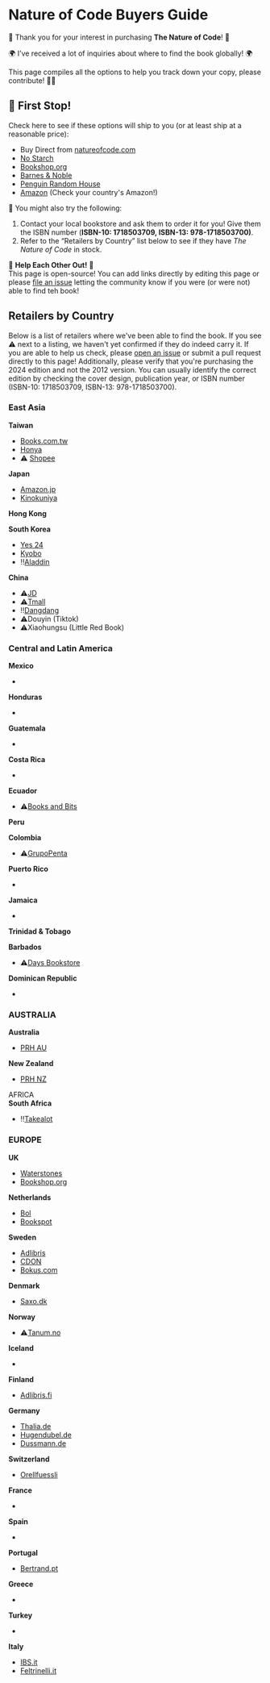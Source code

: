 # Nature of Code Buyers Guide

🚂 Thank you for your interest in purchasing **The Nature of Code**! 🎉 

🌍 I’ve received a lot of inquiries about where to find the book globally! 🌍

This page compiles all the options to help you track down your copy, please contribute! 📖✨

## **🚉 First Stop!**

Check here to see if these options will ship to you (or at least ship at a reasonable price):

* Buy Direct from [natureofcode.com](http://natureofcode.com)  
* [No Starch](https://nostarch.com/nature-code)  
* [Bookshop.org](https://bookshop.org/p/books/the-nature-of-code-daniel-shiffman/20597363?ean=9781718503700)  
* [Barnes & Noble](https://www.barnesandnoble.com/w/the-nature-of-code-daniel-shiffman/1114086024)  
* [Penguin Random House](https://www.penguinrandomhouse.com/books/739590/the-nature-of-code-by-daniel-shiffman/)  
* [Amazon](https://amzn.to/4e3243y) (Check your country's Amazon!)

🚉 You might also try the following:

1. Contact your local bookstore and ask them to order it for you! Give them the ISBN number (**ISBN-10: 1718503709, ISBN-13: 978-1718503700)**.  
2. Refer to the “Retailers by Country” list below to see if they have *The Nature of Code* in stock.

🤝 **Help Each Other Out!** 🤝  
This page is open-source! You can add links directly by editing this page or please [file an issue](https://github.com/nature-of-code/buyers-guide/issues) letting the community know if you were (or were not) able to find teh book!

## Retailers by Country

Below is a list of retailers where we've been able to find the book. If you see ⚠️ next to a listing, we haven't yet confirmed if they do indeed carry it. If you are able to help us check, please [open an issue](https://github.com/nature-of-code/buyers-guide/issues) or submit a pull request directly to this page! Additionally, please verify that you're purchasing the 2024 edition and not the 2012 version. You can usually identify the correct edition by checking the cover design, publication year, or ISBN number (ISBN-10: 1718503709, ISBN-13: 978-1718503700).

### East Asia

**Taiwan**

* [Books.com.tw](https://www.books.com.tw/products/F01a368933?sloc=main)  
* [Honya](https://www.sanmin.com.tw/product/index/013244388)  
* ⚠️ [Shopee](https://shopee.tw/) 

**Japan**

* [Amazon.jp](https://www.amazon.co.jp/dp/1718503709?ref_=cm_sw_r_cp_ud_dp_7F31846DFXY47TCHZGXD)   
* [Kinokuniya](https://www.kinokuniya.co.jp/f/dsg-02-9781718503700)

**Hong Kong**

**South Korea**

* [Yes 24](https://www.yes24.com/Product/Goods/122510645)  
* [Kyobo](https://product.kyobobook.co.kr/detail/S000209056985)  
* ‼️[Aladdin](https://www.aladin.co.kr/shop/wproduct.aspx?ItemId=323217460)

**China**

* ⚠️[JD](https://corporate.jd.com/)  
* ⚠️[Tmall](https://www.tmall.com/)  
* ‼️[Dangdang](http://product.dangdang.com/11826562379.html)  
* ⚠️Douyin (Tiktok)  
* ⚠️Xiaohungsu (Little Red Book)

### Central and Latin America

**Mexico**

* 

**Honduras**

* 

**Guatemala**

* 

**Costa Rica**

* 

**Ecuador**

* ⚠️[Books and Bits](https://www.booksandbits.ec/)

**Peru**

**Colombia**

* ⚠️[GrupoPenta](https://www.facebook.com/ByTheBookGeek/)

**Puerto Rico**

* 

**Jamaica**

* 

**Trinidad & Tobago**

**Barbados**

* ⚠️[Days Bookstore](https://daysbookstore.com/)

**Dominican Republic**

* 

### AUSTRALIA

**Australia**

* [PRH AU](https://www.penguin.com.au/books/the-nature-of-code-9781718503700)

**New Zealand**

* [PRH NZ](https://www.penguin.co.nz/books/the-nature-of-code-9781718503700)

AFRICA  
**South Africa**

* ‼️[Takealot](https://www.takealot.com/the-nature-of-code/PLID93921095)

### EUROPE

**UK**

* [Waterstones](https://www.waterstones.com/book/the-nature-of-code/daniel-shiffman/9781718503700)  
* [Bookshop.org](https://uk.bookshop.org/p/books/the-nature-of-code-daniel-shiffman/7678653?ean=9781718503700)

**Netherlands**

* [Bol](https://www.bol.com/nl/nl/p/the-nature-of-code/9300000169959900/?bltgh=lE-x4NOoIOJTxR5XVYtADA.2_6.7.ProductImage)  
* [Bookspot](https://www.bruna.nl/engelse-boeken/the-nature-of-code-9781718503700)

**Sweden**

* [Adlibris](https://www.adlibris.com/se/bok/the-nature-of-code-9781718503700)  
* [CDON](https://cdon.se/produkt/the-nature-of-code-haftad-eng-375c075606e555ca/)  
* [Bokus.com](https://www.bokus.com/bok/9781718503700/the-nature-of-code/)

**Denmark**

* [Saxo.dk](https://www.saxo.com/dk/the-nature-of-code_bog_9781718503700)

**Norway**

* ⚠️[Tanum.no](https://www.tanum.no/)

**Iceland**

* 

**Finland**

* [Adlibris.fi](https://www.adlibris.com/se/bok/the-nature-of-code-9781718503700)

**Germany**

* [Thalia.de](https://www.thalia.de/shop/home/artikeldetails/A1069471844)  
* [Hugendubel.de](https://www.hugendubel.de/de/buch_kartoniert/daniel_shiffman-the_nature_of_code-46872129-produkt-details.html)  
* [Dussmann.de](https://www.kulturkaufhaus.de/de/detail/ISBN-9781718503700/Shiffman-Daniel/The-Nature-of-Code)

**Switzerland**

* [Orellfuessli](https://www.orellfuessli.ch/shop/home/artikeldetails/A1069471844)

**France**

* 

**Spain**

* 

**Portugal**

* [Bertrand.pt](https://www.bertrand.pt/livro/the-nature-of-code-daniel-shiffman/29938217)

**Greece**

* 

**Turkey**

* 

**Italy**

* [IBS.it](https://www.ibs.it/nature-of-code-simulating-natural-libro-inglese-daniel-shiffman/e/9781718503700?queryId=06dc47217b677370a38221478453deab)  
* [Feltrinelli.it](https://www.lafeltrinelli.it/nature-of-code-simulating-natural-libro-inglese-daniel-shiffman/e/9781718503700?queryId=fc669c1d763acbe6254858e9a89aaba5)


